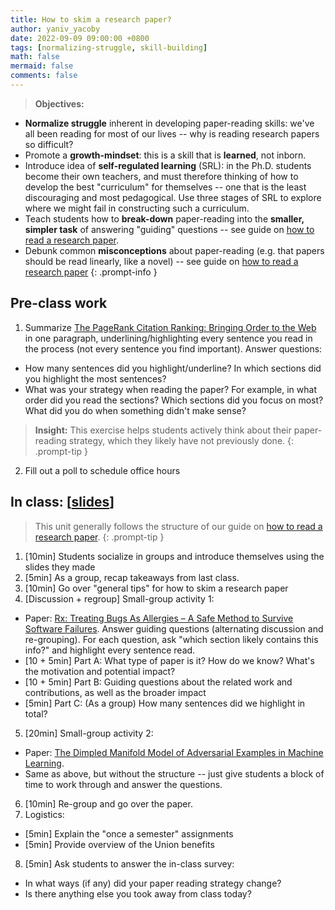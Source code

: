 ```yaml
---
title: How to skim a research paper?
author: yaniv_yacoby
date: 2022-09-09 09:00:00 +0800
tags: [normalizing-struggle, skill-building]
math: false
mermaid: false
comments: false
---
```


> **Objectives:**
* **Normalize struggle** inherent in developing paper-reading skills: we've all been reading for most of our lives -- why is reading research papers so difficult?
* Promote a **growth-mindset**: this is a skill that is **learned**, not inborn.
* Introduce idea of **self-regulated learning** (SRL): in the Ph.D. students become their own teachers, and must therefore thinking of how to develop the best "curriculum" for themselves -- one that is the least discouraging and most pedagogical. Use three stages of SRL to explore where we might fail in constructing such a curriculum.
* Teach students how to **break-down** paper-reading into the **smaller, simpler task** of answering "guiding" questions -- see guide on [how to read a research paper](https://yanivyacoby.github.io/harvard-cs290/materials/how-to-read-a-research-paper/).
* Debunk common **misconceptions** about paper-reading (e.g. that papers should be read linearly, like a novel) -- see guide on [how to read a research paper](https://yanivyacoby.github.io/harvard-cs290/materials/how-to-read-a-research-paper/)
{: .prompt-info }


## Pre-class work
1.  Summarize [The PageRank Citation Ranking: Bringing Order to the Web](http://ilpubs.stanford.edu:8090/422/1/1999-66.pdf) in one paragraph, underlining/highlighting every sentence you read in the process (not every sentence you find important). Answer questions:
  * How many sentences did you highlight/underline? In which sections did you highlight the most sentences?
  * What was your strategy when reading the paper? For example, in what order did you read the sections? Which sections did you focus on most? What did you do when something didn't make sense?
  > **Insight:** This exercise helps students actively think about their paper-reading strategy, which they likely have not previously done. 
  {: .prompt-tip }  
2. Fill out a poll to schedule office hours


## In class: \[[slides](https://docs.google.com/presentation/d/1ozxDCtxtJazExXUSXMoHevyGc4uW_nogVjRc1n2qxHU/edit?usp=sharing)\]
> This unit generally follows the structure of our guide on [how to read a research paper](https://yanivyacoby.github.io/harvard-cs290/materials/how-to-read-a-research-paper/).
{: .prompt-tip }
1. [10min] Students socialize in groups and introduce themselves using the slides they made
2. [5min] As a group, recap takeaways from last class.
3. [10min] Go over "general tips" for how to skim a research paper
4. [Discussion + regroup] Small-group activity 1:
  * Paper: [Rx: Treating Bugs As Allergies – A Safe Method to Survive Software Failures](https://www.cs.purdue.edu/homes/xyzhang/fall07/Papers/Rx-SOSP05.pdf). Answer guiding questions (alternating discussion and re-grouping). For each question, ask "which section likely contains this info?" and highlight every sentence read.
  * [10 + 5min] Part A: What type of paper is it? How do we know? What's the motivation and potential impact?
  * [10 + 5min] Part B: Guiding questions about the related work and contributions, as well as the broader impact
  * [5min] Part C: (As a group) How many sentences did we highlight in total?
5. [20min] Small-group activity 2:
  * Paper: [The Dimpled Manifold Model of Adversarial Examples in Machine Learning](https://arxiv.org/abs/2106.10151). 
  * Same as above, but without the structure -- just give students a block of time to work through and answer the questions.
6. [10min] Re-group and go over the paper.
7. Logistics:
  * [5min] Explain the "once a semester" assignments
  * [5min] Provide overview of the Union benefits
8. [5min] Ask students to answer the in-class survey:
  * In what ways (if any) did your paper reading strategy change?
  * Is there anything else you took away from class today?
